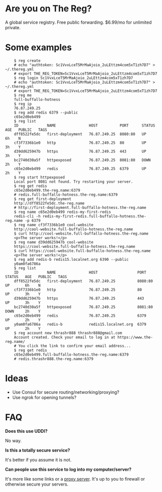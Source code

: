 # Are you on The Reg?

A global service registry. Free public forwarding. $6.99/mo for unlimited private.

# Some examples

```shell
    $ reg create
    # echo "authtoken: Sc1VvxLceT5MrMaAjoio_2uLEttzm4com5xT1zh7D7" > ~/.thereg.yml
    # export THE_REG_TOKEN=Sc1VvxLceT5MrMaAjoio_2uLEttzm4com5xT1zh7D7
    $ reg login Sc1VvxLceT5MrMaAjoio_2uLEttzm4com5xT1zh7D7
    # echo "authtoken: Sc1VvxLceT5MrMaAjoio_2uLEttzm4com5xT1zh7D7" > ~/.thereg.yml
    # export THE_REG_TOKEN=Sc1VvxLceT5MrMaAjoio_2uLEttzm4com5xT1zh7D7
    $ reg me
    full-buffallo-hotness
    $ reg ip
    76.87.249.25
    $ reg add redis 6379 --public
    c65e2d0eb499
    $ reg list
    ID             NAME               HOST          PORT      STATUS   AGE   PUBLIC   TAGS
    dff8522fe5dc   first-deployment   76.87.249.25  8080:80   UP       6h    N        
    cf3f7336b1e0   http               76.87.249.25  80        UP       3h    Y        
    d39dd625947b   https              76.87.249.25  443       UP       3h    Y        
    bc2740d30a5f   httpexposed        76.87.249.25  8081:80   DOWN     2h    Y        
    c65e2d0eb499   redis              76.87.249.25  6379      UP       2h    Y        
    $ reg start httpexposed
    Local port 8081 not found. Try restarting your server.
    $ reg get redis
    c65e2d0eb499.the-reg.name:6379
    # redis.full-buffallo-hotness.the-reg.name:6379
    $ reg get first-deployment
    http://dff8522fe5dc.the-reg.name
    # http://first-deployment.full-buffallo-hotness.the-reg.name
    $ reg name c65e2d0eb499 redis-my-first-redis
    redis-cli -h redis-my-first-redis.full-buffallo-hotness.the-reg.name -p 6379
    $ reg name cf3f7336b1e0 cool-website
    http://cool-website.full-buffallo-hotness.the-reg.name
    $ curl http://cool-website.full-buffallo-hotness.the-reg.name
    <p>The server works!</p>
    $ reg name d39dd625947b cool-website
    https://cool-website.full-buffallo-hotness.the-reg.name
    $ curl https://cool-website.full-buffallo-hotness.the-reg.name
    <p>The server works!</p>
    $ reg add redis-b redis15.localnet.org 6390 --public
    y0am0fa6786a
    $ reg list
    ID             NAME               HOST                  PORT      STATUS   AGE   PUBLIC   TAGS
    dff8522fe5dc   first-deployment   76.87.249.25          8080:80   UP       6h    N        
    cf3f7336b1e0   http               76.87.249.25          80        UP       3h    Y        
    d39dd625947b   https              76.87.249.25          443       UP       3h    Y        
    bc2740d30a5f   httpexposed        76.87.249.25          8081:80   DOWN     2h    Y        
    c65e2d0eb499   redis              76.87.249.25          6379      UP       2h    Y        
    y0am0fa6786a   redis-b            redis15.localnet.org  6379      UP       2h    Y        
    $ reg account new thrashr888 thrashr888@gmail.com
    Account created. Check your email to log in at https://www.the-reg.name/
    # You click the link to confirm your email address...
    $ reg get redis
    c65e2d0eb499.full-buffallo-hotness.the-reg.name:6379
    # redis.thrashr888.the-reg.name:6379
```

# Ideas

- Use Consul for secure routing/networking/proxying?
- Use ngrok for opening tunnels?

# FAQ

**Does this use UDDI?**

No way.

**Is this a totally secure service?**

It's better if you assume it is not.

**Can people use this service to log into my computer/server?**

It's more like some links or a [proxy server](https://en.wikipedia.org/wiki/Proxy_server). It's up to you to firewall or otherwise secure your servers.
